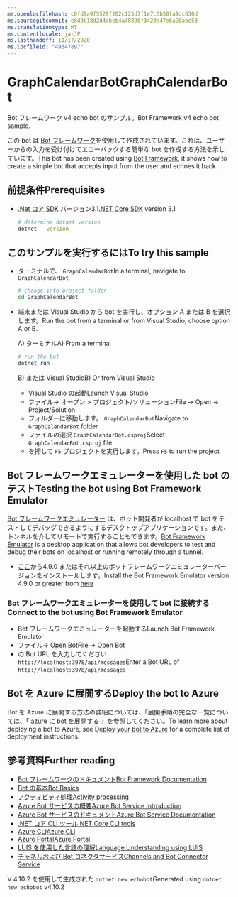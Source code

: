 ```yaml
---
ms.openlocfilehash: c0fd9a9f5529f202c125d7f1e7c6b50fa9dc630d
ms.sourcegitcommit: e0d9b18d2d4cbeb4a48890f3420a47e6a90abc53
ms.translationtype: MT
ms.contentlocale: ja-JP
ms.lasthandoff: 11/17/2020
ms.locfileid: "49347897"
---
```

# <a name="graphcalendarbot"></a><span data-ttu-id="f6a9d-101">GraphCalendarBot</span><span class="sxs-lookup"><span data-stu-id="f6a9d-101">GraphCalendarBot</span></span>

<span data-ttu-id="f6a9d-102">Bot フレームワーク v4 echo bot のサンプル。</span><span class="sxs-lookup"><span data-stu-id="f6a9d-102">Bot Framework v4 echo bot sample.</span></span>

<span data-ttu-id="f6a9d-103">この bot は [Bot フレームワーク](https://dev.botframework.com)を使用して作成されています。これは、ユーザーからの入力を受け付けてエコーバックする簡単な bot を作成する方法を示しています。</span><span class="sxs-lookup"><span data-stu-id="f6a9d-103">This bot has been created using [Bot Framework](https://dev.botframework.com), it shows how to create a simple bot that accepts input from the user and echoes it back.</span></span>

## <a name="prerequisites"></a><span data-ttu-id="f6a9d-104">前提条件</span><span class="sxs-lookup"><span data-stu-id="f6a9d-104">Prerequisites</span></span>

- <span data-ttu-id="f6a9d-105">[.Net コア SDK](https://dotnet.microsoft.com/download) バージョン3.1</span><span class="sxs-lookup"><span data-stu-id="f6a9d-105">[.NET Core SDK](https://dotnet.microsoft.com/download) version 3.1</span></span>

  ```bash
  # determine dotnet version
  dotnet --version
  ```

## <a name="to-try-this-sample"></a><span data-ttu-id="f6a9d-106">このサンプルを実行するには</span><span class="sxs-lookup"><span data-stu-id="f6a9d-106">To try this sample</span></span>

- <span data-ttu-id="f6a9d-107">ターミナルで、 `GraphCalendarBot`</span><span class="sxs-lookup"><span data-stu-id="f6a9d-107">In a terminal, navigate to `GraphCalendarBot`</span></span>

    ```bash
    # change into project folder
    cd GraphCalendarBot
    ```

- <span data-ttu-id="f6a9d-108">端末または Visual Studio から bot を実行し、オプション A または B を選択します。</span><span class="sxs-lookup"><span data-stu-id="f6a9d-108">Run the bot from a terminal or from Visual Studio, choose option A or B.</span></span>

  <span data-ttu-id="f6a9d-109">A) ターミナル</span><span class="sxs-lookup"><span data-stu-id="f6a9d-109">A) From a terminal</span></span>

  ```bash
  # run the bot
  dotnet run
  ```

  <span data-ttu-id="f6a9d-110">B) または Visual Studio</span><span class="sxs-lookup"><span data-stu-id="f6a9d-110">B) Or from Visual Studio</span></span>

  - <span data-ttu-id="f6a9d-111">Visual Studio の起動</span><span class="sxs-lookup"><span data-stu-id="f6a9d-111">Launch Visual Studio</span></span>
  - <span data-ttu-id="f6a9d-112">ファイル-> オープン > プロジェクト/ソリューション</span><span class="sxs-lookup"><span data-stu-id="f6a9d-112">File -> Open -> Project/Solution</span></span>
  - <span data-ttu-id="f6a9d-113">フォルダーに移動します。 `GraphCalendarBot`</span><span class="sxs-lookup"><span data-stu-id="f6a9d-113">Navigate to `GraphCalendarBot` folder</span></span>
  - <span data-ttu-id="f6a9d-114">ファイルの選択 `GraphCalendarBot.csproj`</span><span class="sxs-lookup"><span data-stu-id="f6a9d-114">Select `GraphCalendarBot.csproj` file</span></span>
  - <span data-ttu-id="f6a9d-115">を押して `F5` プロジェクトを実行します。</span><span class="sxs-lookup"><span data-stu-id="f6a9d-115">Press `F5` to run the project</span></span>

## <a name="testing-the-bot-using-bot-framework-emulator"></a><span data-ttu-id="f6a9d-116">Bot フレームワークエミュレーターを使用した bot のテスト</span><span class="sxs-lookup"><span data-stu-id="f6a9d-116">Testing the bot using Bot Framework Emulator</span></span>

<span data-ttu-id="f6a9d-117">[Bot フレームワークエミュレーター](https://github.com/microsoft/botframework-emulator) は、ボット開発者が localhost で bot をテストしてデバッグできるようにするデスクトップアプリケーションです。また、トンネルを介してリモートで実行することもできます。</span><span class="sxs-lookup"><span data-stu-id="f6a9d-117">[Bot Framework Emulator](https://github.com/microsoft/botframework-emulator) is a desktop application that allows bot developers to test and debug their bots on localhost or running remotely through a tunnel.</span></span>

- <span data-ttu-id="f6a9d-118">[ここ](https://github.com/Microsoft/BotFramework-Emulator/releases)から4.9.0 またはそれ以上のボットフレームワークエミュレーターバージョンをインストールします。</span><span class="sxs-lookup"><span data-stu-id="f6a9d-118">Install the Bot Framework Emulator version 4.9.0 or greater from [here](https://github.com/Microsoft/BotFramework-Emulator/releases)</span></span>

### <a name="connect-to-the-bot-using-bot-framework-emulator"></a><span data-ttu-id="f6a9d-119">Bot フレームワークエミュレーターを使用して bot に接続する</span><span class="sxs-lookup"><span data-stu-id="f6a9d-119">Connect to the bot using Bot Framework Emulator</span></span>

- <span data-ttu-id="f6a9d-120">Bot フレームワークエミュレーターを起動する</span><span class="sxs-lookup"><span data-stu-id="f6a9d-120">Launch Bot Framework Emulator</span></span>
- <span data-ttu-id="f6a9d-121">ファイル-> Open Bot</span><span class="sxs-lookup"><span data-stu-id="f6a9d-121">File -> Open Bot</span></span>
- <span data-ttu-id="f6a9d-122">の Bot URL を入力してください `http://localhost:3978/api/messages`</span><span class="sxs-lookup"><span data-stu-id="f6a9d-122">Enter a Bot URL of `http://localhost:3978/api/messages`</span></span>

## <a name="deploy-the-bot-to-azure"></a><span data-ttu-id="f6a9d-123">Bot を Azure に展開する</span><span class="sxs-lookup"><span data-stu-id="f6a9d-123">Deploy the bot to Azure</span></span>

<span data-ttu-id="f6a9d-124">Bot を Azure に展開する方法の詳細については、「展開手順の完全な一覧については、「 [azure に bot を展開する](https://aka.ms/azuredeployment) 」を参照してください。</span><span class="sxs-lookup"><span data-stu-id="f6a9d-124">To learn more about deploying a bot to Azure, see [Deploy your bot to Azure](https://aka.ms/azuredeployment) for a complete list of deployment instructions.</span></span>

## <a name="further-reading"></a><span data-ttu-id="f6a9d-125">参考資料</span><span class="sxs-lookup"><span data-stu-id="f6a9d-125">Further reading</span></span>

- [<span data-ttu-id="f6a9d-126">Bot フレームワークのドキュメント</span><span class="sxs-lookup"><span data-stu-id="f6a9d-126">Bot Framework Documentation</span></span>](https://docs.botframework.com)
- [<span data-ttu-id="f6a9d-127">Bot の基本</span><span class="sxs-lookup"><span data-stu-id="f6a9d-127">Bot Basics</span></span>](https://docs.microsoft.com/azure/bot-service/bot-builder-basics?view=azure-bot-service-4.0)
- [<span data-ttu-id="f6a9d-128">アクティビティ処理</span><span class="sxs-lookup"><span data-stu-id="f6a9d-128">Activity processing</span></span>](https://docs.microsoft.com/en-us/azure/bot-service/bot-builder-concept-activity-processing?view=azure-bot-service-4.0)
- [<span data-ttu-id="f6a9d-129">Azure Bot サービスの概要</span><span class="sxs-lookup"><span data-stu-id="f6a9d-129">Azure Bot Service Introduction</span></span>](https://docs.microsoft.com/azure/bot-service/bot-service-overview-introduction?view=azure-bot-service-4.0)
- [<span data-ttu-id="f6a9d-130">Azure Bot サービスのドキュメント</span><span class="sxs-lookup"><span data-stu-id="f6a9d-130">Azure Bot Service Documentation</span></span>](https://docs.microsoft.com/azure/bot-service/?view=azure-bot-service-4.0)
- [<span data-ttu-id="f6a9d-131">.NET コア CLI ツール</span><span class="sxs-lookup"><span data-stu-id="f6a9d-131">.NET Core CLI tools</span></span>](https://docs.microsoft.com/en-us/dotnet/core/tools/?tabs=netcore2x)
- [<span data-ttu-id="f6a9d-132">Azure CLI</span><span class="sxs-lookup"><span data-stu-id="f6a9d-132">Azure CLI</span></span>](https://docs.microsoft.com/cli/azure/?view=azure-cli-latest)
- [<span data-ttu-id="f6a9d-133">Azure Portal</span><span class="sxs-lookup"><span data-stu-id="f6a9d-133">Azure Portal</span></span>](https://portal.azure.com)
- [<span data-ttu-id="f6a9d-134">LUIS を使用した言語の理解</span><span class="sxs-lookup"><span data-stu-id="f6a9d-134">Language Understanding using LUIS</span></span>](https://docs.microsoft.com/en-us/azure/cognitive-services/luis/)
- [<span data-ttu-id="f6a9d-135">チャネルおよび Bot コネクタサービス</span><span class="sxs-lookup"><span data-stu-id="f6a9d-135">Channels and Bot Connector Service</span></span>](https://docs.microsoft.com/en-us/azure/bot-service/bot-concepts?view=azure-bot-service-4.0)

<span data-ttu-id="f6a9d-136">V 4.10.2 を使用して生成された `dotnet new echobot`</span><span class="sxs-lookup"><span data-stu-id="f6a9d-136">Generated using `dotnet new echobot` v4.10.2</span></span>
